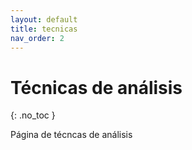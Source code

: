 ```yaml
---
layout: default
title: tecnicas
nav_order: 2
---
```


# Técnicas de análisis
{: .no_toc }

Página de técncas de análisis
